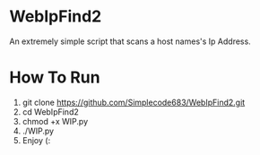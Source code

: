 # WebIpFind2
An extremely simple script that scans a host names's Ip Address.

# How To Run
1. git clone https://github.com/Simplecode683/WebIpFind2.git
2. cd WebIpFind2
3. chmod +x WIP.py
4. ./WIP.py
5. Enjoy (:
